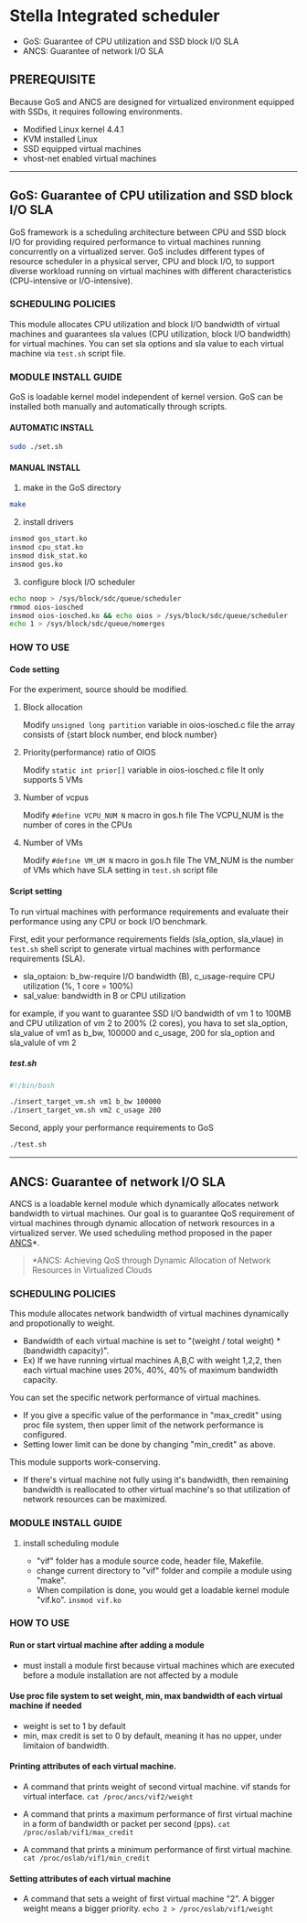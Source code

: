 # Stella Integrated scheduler
* GoS: Guarantee of CPU utilization and SSD block I/O SLA
* ANCS: Guarantee of network I/O SLA

## PREREQUISITE
Because GoS and ANCS are designed for virtualized environment equipped with SSDs, it requires following environments.
* Modified Linux kernel 4.4.1
* KVM installed Linux
* SSD equipped virtual machines
* vhost-net enabled virtual machines

---
## GoS: Guarantee of CPU utilization and SSD block I/O SLA

GoS framework is a scheduling architecture between CPU and SSD block I/O for providing required performance to virtual machines running concurrently on a virtualized server.
GoS includes different types of resource scheduler in a physical server, CPU and block I/O, to support diverse workload running on virtual machines with different characteristics (CPU-intensive or I/O-intensive).

### SCHEDULING POLICIES

This module allocates CPU utilization and block I/O bandwidth of virtual machines and 
guarantees sla values (CPU utilization, block I/O bandwidth) for virtual machines.
You can set sla options and sla value to each virtual machine via ```test.sh``` script file.

### MODULE INSTALL GUIDE

GoS is loadable kernel model independent of kernel version.
GoS can be installed both manually and automatically through scripts.

#### AUTOMATIC INSTALL
```sh
sudo ./set.sh
```
#### MANUAL INSTALL
1. make in the GoS directory
```sh
make
```
2. install drivers
```sh
insmod gos_start.ko
insmod cpu_stat.ko
insmod disk_stat.ko
insmod gos.ko
```
3. configure block I/O scheduler
```sh
echo noop > /sys/block/sdc/queue/scheduler
rmmod oios-iosched
insmod oios-iosched.ko && echo oios > /sys/block/sdc/queue/scheduler
echo 1 > /sys/block/sdc/queue/nomerges
```

### HOW TO USE

#### Code setting

For the experiment, source should be modified. 
1. Block allocation

    Modify ```unsigned long partition``` variable in oios-iosched.c file
    the array consists of {start block number, end block number}

2. Priority(performance) ratio of OIOS

    Modify ```static int prior[]``` variable in oios-iosched.c file
    It only supports 5 VMs

3. Number of vcpus

    Modify ```#define VCPU_NUM N``` macro in gos.h file
    The VCPU_NUM is the number of cores in the CPUs

4. Number of VMs

    Modify ```#define VM_UM N``` macro in gos.h file
    The VM_NUM is the number of VMs which have SLA setting in ```test.sh``` script file 

#### Script setting

To run virtual machines with performance requirements and evaluate their performance using any CPU or bock I/O benchmark.

First, edit your performance requirements fields (sla_option, sla_vlaue) in ```test.sh``` shell script to generate virtual machines with performance requirements (SLA).
* sla_optaion: b_bw-require I/O bandwidth (B), c_usage-require CPU utilization (%, 1 core = 100%)
* sal_value: bandwidth in B or CPU utilization

for example, if you want to guarantee SSD I/O bandwidth of vm 1 to 100MB and CPU utilization of vm 2 to 200% (2 cores), 
you hava to set sla_option, sla_value of vm1 as b_bw, 100000 and c_usage, 200 for sla_option and sla_valule of vm 2

##### test.sh
```sh
#!/bin/bash

./insert_target_vm.sh vm1 b_bw 100000
./insert_target_vm.sh vm2 c_usage 200
```

Second, apply your performance requirements to GoS
```sh
./test.sh
```

---
## ANCS: Guarantee of network I/O SLA

ANCS is a loadable kernel module which dynamically allocates network bandwidth to virtual machines. Our goal is to guarantee QoS requirement of virtual machines through dynamic allocation of network resources in a virtualized server. We used scheduling method proposed in the paper [ANCS](https://www.hindawi.com/journals/sp/2016/4708195/abs/)*. 

> *ANCS: Achieving QoS through Dynamic Allocation of Network Resources in Virtualized Clouds


### SCHEDULING POLICIES

This module allocates network bandwidth of virtual machines dynamically and propotionally to weight. 
   - Bandwidth of each virtual machine is set to "(weight / total weight) * (bandwidth capacity)".
   - Ex) If we have running virtual machines A,B,C with weight 1,2,2, then each virtual machine uses 20%, 40%, 40% of maximum bandwidth capacity.


You can set the specific network performance of virtual machines.
   - If you give a specific value of the performance in "max_credit" using proc file system, then upper limit of the network performance is configured.
   - Setting lower limit can be done by changing "min_credit" as above.

This module supports work-conserving.
   - If there's virtual machine not fully using it's bandwidth, then remaining bandwidth is reallocated to other virtual machine's so that utilization of network resources can be maximized.


### MODULE INSTALL GUIDE

1. install scheduling module 
   
	- "vif" folder has a module source code, header file, Makefile.
	- change current directory to "vif" folder and compile a module using "make". 
	- When compilation is done, you would get a loadable kernel module "vif.ko".
			```insmod vif.ko```

### HOW TO USE 

#### Run or start virtual machine after adding a module
   - must install a module first because virtual machines which are executed before a module installation are not affected by a module


#### Use proc file system to set weight, min, max bandwidth of each virtual machine if needed
   - weight is set to 1 by default
   - min, max credit is set to 0 by default, meaning it has no upper, under limitaion of bandwidth.
    
  
#### Printing attributes of each virtual machine.
  
   - A command that prints weight of second virtual machine. vif stands for virtual interface.
			```cat /proc/ancs/vif2/weight```		
		
   - A command that prints a maximum performance of first virtual machine in a form of bandwidth or packet per second (pps).
			```cat /proc/oslab/vif1/max_credit```		
		
   - A command that prints a minimum performance of first virtual machine.
			```cat /proc/oslab/vif1/min_credit```		
		
	
#### Setting attributes of each virtual machine
	
   - A command that sets a weight of first virtual machine "2". A bigger weight means a bigger priority.
			```echo 2 > /proc/oslab/vif1/weight```	
	
